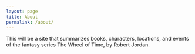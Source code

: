 ```yaml
---
layout: page
title: About
permalink: /about/
---
```


This will be a site that summarizes books, characters, locations, and events of the fantasy series The Wheel of Time, by Robert Jordan.
